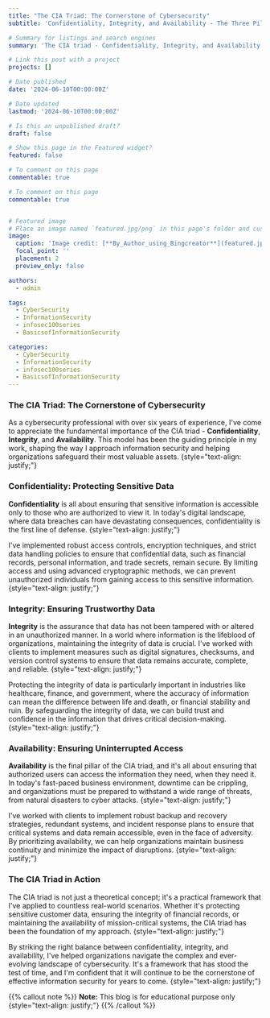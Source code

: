 ```yaml
---
title: "The CIA Triad: The Cornerstone of Cybersecurity"
subtitle: 'Confidentiality, Integrity, and Availability - The Three Pillars of Information Security'

# Summary for listings and search engines
summary: 'The CIA triad - Confidentiality, Integrity, and Availability - is the foundation of effective cybersecurity, ensuring the protection, trustworthiness, and accessibility of an organizations data and systems. By addressing these three pillars, cybersecurity professionals can develop comprehensive strategies to mitigate threats and maintain critical business operations.'

# Link this post with a project
projects: []

# Date published
date: '2024-06-10T00:00:00Z'

# Date updated
lastmod: '2024-06-10T00:00:00Z'

# Is this an unpublished draft?
draft: false

# Show this page in the Featured widget?
featured: false

# To comment on this page
commentable: true

# To comment on this page
commentable: true


# Featured image
# Place an image named `featured.jpg/png` in this page's folder and customize its options here.
image:
  caption: 'Image credit: [**By_Author_using_Bingcreator**](featured.jpg)'
  focal_point: ''
  placement: 2
  preview_only: false

authors:
  - admin

tags:
  - CyberSecurity
  - InformationSecurity
  - infosec100series
  - BasicsofInformationSecurity

categories:
  - CyberSecurity
  - InformationSecurity
  - infosec100series
  - BasicsofInformationSecurity
---
```



### **The CIA Triad: The Cornerstone of Cybersecurity**

As a cybersecurity professional with over six years of experience, I've come to appreciate the fundamental importance of the CIA triad - **Confidentiality**, **Integrity**, and **Availability**. This model has been the guiding principle in my work, shaping the way I approach information security and helping organizations safeguard their most valuable assets.
{style="text-align: justify;"}

### **Confidentiality: Protecting Sensitive Data**

**Confidentiality** is all about ensuring that sensitive information is accessible only to those who are authorized to view it. In today's digital landscape, where data breaches can have devastating consequences, confidentiality is the first line of defense.
{style="text-align: justify;"}

I've implemented robust access controls, encryption techniques, and strict data handling policies to ensure that confidential data, such as financial records, personal information, and trade secrets, remain secure. By limiting access and using advanced cryptographic methods, we can prevent unauthorized individuals from gaining access to this sensitive information.
{style="text-align: justify;"}

### **Integrity: Ensuring Trustworthy Data**

**Integrity** is the assurance that data has not been tampered with or altered in an unauthorized manner. In a world where information is the lifeblood of organizations, maintaining the integrity of data is crucial. I've worked with clients to implement measures such as digital signatures, checksums, and version control systems to ensure that data remains accurate, complete, and reliable.
{style="text-align: justify;"}

Protecting the integrity of data is particularly important in industries like healthcare, finance, and government, where the accuracy of information can mean the difference between life and death, or financial stability and ruin. By safeguarding the integrity of data, we can build trust and confidence in the information that drives critical decision-making.
{style="text-align: justify;"}

### **Availability: Ensuring Uninterrupted Access**

**Availability** is the final pillar of the CIA triad, and it's all about ensuring that authorized users can access the information they need, when they need it. In today's fast-paced business environment, downtime can be crippling, and organizations must be prepared to withstand a wide range of threats, from natural disasters to cyber attacks.
{style="text-align: justify;"}

I've worked with clients to implement robust backup and recovery strategies, redundant systems, and incident response plans to ensure that critical systems and data remain accessible, even in the face of adversity. By prioritizing availability, we can help organizations maintain business continuity and minimize the impact of disruptions.
{style="text-align: justify;"}

### **The CIA Triad in Action**

The CIA triad is not just a theoretical concept; it's a practical framework that I've applied to countless real-world scenarios. Whether it's protecting sensitive customer data, ensuring the integrity of financial records, or maintaining the availability of mission-critical systems, the CIA triad has been the foundation of my approach.
{style="text-align: justify;"}

By striking the right balance between confidentiality, integrity, and availability, I've helped organizations navigate the complex and ever-evolving landscape of cybersecurity. It's a framework that has stood the test of time, and I'm confident that it will continue to be the cornerstone of effective information security for years to come.
{style="text-align: justify;"}


{{% callout note %}}
**Note:**
This blog is for educational purpose only
{style="text-align: justify;"}
{{% /callout %}}
